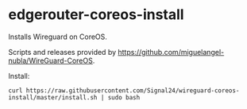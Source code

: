 # edgerouter-coreos-install

Installs Wireguard on CoreOS.

Scripts and releases provided by https://github.com/miguelangel-nubla/WireGuard-CoreOS.


Install:
```
curl https://raw.githubusercontent.com/Signal24/wireguard-coreos-install/master/install.sh | sudo bash
```
